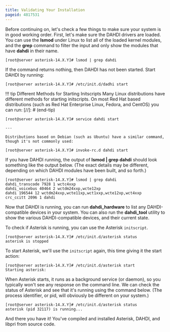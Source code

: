 ```yaml
---
title: Validating Your Installation
pageid: 4817531
---
```


Before continuing on, let's check a few things to make sure your system is in good working order. First, let's make sure the DAHDI drivers are loaded. You can use the **lsmod** under Linux to list all of the loaded kernel modules, and the **grep** command to filter the input and only show the modules that have **dahdi** in their name.

```
[root@server asterisk-14.X.Y]# lsmod | grep dahdi

```

If the command returns nothing, then DAHDI has not been started. Start DAHDI by running:

```
[root@server asterisk-14.X.Y]# /etc/init.d/dadhi start

```

!!! tip Different Methods for Starting Initscripts
    Many Linux distributions have different methods for starting initscripts. On most Red Hat based distributions (such as Red Hat Enterprise Linux, Fedora, and CentOS) you can run:
[//]: # (end-tip)

```
[root@server asterisk-14.X.Y]# service dahdi start

---

Distributions based on Debian (such as Ubuntu) have a similar command, though it's not commonly used:

[root@server asterisk-14.X.Y]# invoke-rc.d dahdi start

```

If you have DAHDI running, the output of **lsmod | grep dahdi** should look something like the output below. (The exact details may be different, depending on which DAHDI modules have been built, and so forth.)

```
[root@server asterisk-14.X.Y]# lsmod | grep dahdi
dahdi_transcode 7928 1 wctc4xxp
dahdi_voicebus 40464 2 wctdm24xxp,wcte12xp
dahdi 196544 12 wctdm24xxp,wcte11xp,wct1xxp,wcte12xp,wct4xxp
crc_ccitt 2096 1 dahdi

```

Now that DAHDI is running, you can run **dahdi_hardware** to list any DAHDI-compatible devices in your system. You can also run the **dahdi_tool** utility to show the various DAHDI-compatible devices, and their current state.

To check if Asterisk is running, you can use the Asterisk `initscript`.

```
[root@server asterisk-14.X.Y]# /etc/init.d/asterisk status
asterisk is stopped

```

To start Asterisk, we'll use the `initscript` again, this time giving it the start action:

```
[root@server asterisk-14.X.Y]# /etc/init.d/asterisk start
Starting asterisk:

```

When Asterisk starts, it runs as a background service (or daemon), so you typically won't see any response on the command line. We can check the status of Asterisk and see that it's running using the command below. (The process identifier, or pid, will obviously be different on your system.)

```
[root@server asterisk-14.X.Y]# /etc/init.d/asterisk status
asterisk (pid 32117) is running...

```

And there you have it! You've compiled and installed Asterisk, DAHDI, and libpri from source code.
